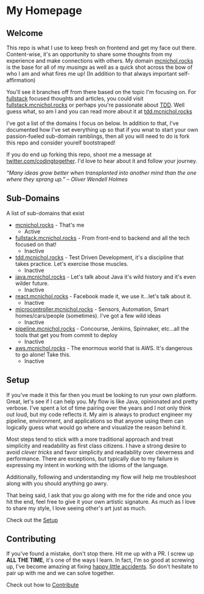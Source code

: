 # My Homepage

## Welcome
This repo is what I use to keep fresh on frontend and get my face out there. Content-wise, it's an opportunity to share some thoughts from my experience and make connections with others. My domain [mcnichol.rocks](http://mcnichol.rocks) is the base for all of my *musings* as well as a quick shot across the bow of who I am and what fires me up! (In addition to that always important self-affirmation)

You'll see it branches off from there based on the topic I'm focusing on. For [fullstack](#fullstack) focused thoughts and articles, you could visit [fullstack.mcnichol.rocks](http://fullstack.mcnichol.rocks) or perhaps you're passionate about [TDD](https://en.wikipedia.org/wiki/Test-driven_development). Well guess what, so am I and you can read more about it at [tdd.mcnichol.rocks](http://tdd.mcnichol.rocks)

I've got a list of the domains I focus on below. In addition to that, I've documented how I've set everything up so that if you wnat to start your own passion-fueled sub-domain ramblings, then all you will need to do is fork this repo and consider yourelf bootstraped! 

If you do end up forking this repo, shoot me a message at [twitter.com/codingtogether](https://twitter.com/codingtogether). I'd love to hear about it and follow your journey.

*“Many ideas grow better when transplanted into another mind than the one where they sprang up.” – Oliver Wendell Holmes*

## Sub-Domains
A list of sub-domains that exist

* [mcnichol.rocks](http://mcnichol.rocks) - That's me 
   * Active
* [fullstack.mcnichol.rocks](http://fullstack.mcnichol.rocks) - From front-end to backend and all the tech focused on that!
   * Inactive
* [tdd.mcnichol.rocks](http://tdd.mcnichol.rocks) - Test Driven Development, it's a discipline that takes practice.  Let's exercise those muscles.
   * Inactive
* [java.mcnichol.rocks](http://java.mcnichol.rocks) - Let's talk about Java it's wild history and it's even wilder future.
   * Inactive
* [react.mcnichol.rocks](http://react.mcnichol.rocks) - Facebook made it, we use it...let's talk about it.
   * Inactive
* [microcontroller.mcnichol.rocks](http://microcontroller.mcnichol.rocks) - Sensors, Automation, Smart homes/cars/people (sometimes). I've got a few wild ideas
   * Inactive
* [pipeline.mcnichol.rocks](http://pipeline.mcnichol.rocks) - Concourse, Jenkins, Spinnaker, etc...all the tools that get you from commit to deploy
   * Inactive
* [aws.mcnichol.rocks](http://aws.mcnichol.rocks) - The enormous world that is AWS. It's dangerous to go alone! Take this.
   * Inactive

## Setup
If you've made it this far then you must be looking to run your own platform.  Great, let's see if I can help you. My flow is like Java, opinionated and pretty verbose. I've spent a lot of time pairing over the years and I not only think out loud, but my code reflects it. My aim is always to product engineer my pipeline, environment, and applications so that anyone using them can logically guess what would go where and visualize the reason behind it.

Most steps tend to stick with a more traditional approach and treat simplicity and readability as first class citizens. I have a strong desire to avoid *clever tricks* and favor simplicity and readability over cleverness and performance. There are exceptions, but typically due to my failure in expressing my intent in working with the idioms of the language.

Additionally, following and understanding my flow will help me troubleshoot along with you should anything go awry.  

That being said, I ask that you go along with me for the ride and once you hit the end, feel free to give it your own artistic signature. As much as I love to share my style, I love seeing other's art just as much.

Check out the [Setup](docs/setup.md)

## Contributing
If you've found a mistake, don't stop there.  Hit me up with a PR. I screw up **ALL THE TIME**, it's one of the ways I learn.  In fact, I'm so good at screwing up, I've become amazing at fixing [happy little accidents](https://www.amazon.com/Happy-Little-Accidents-Wisdom-Ross/dp/0762462787). So don't hesitate to pair up with me and we can solve together.

Check out how to [Contribute](docs/contributing.md)
